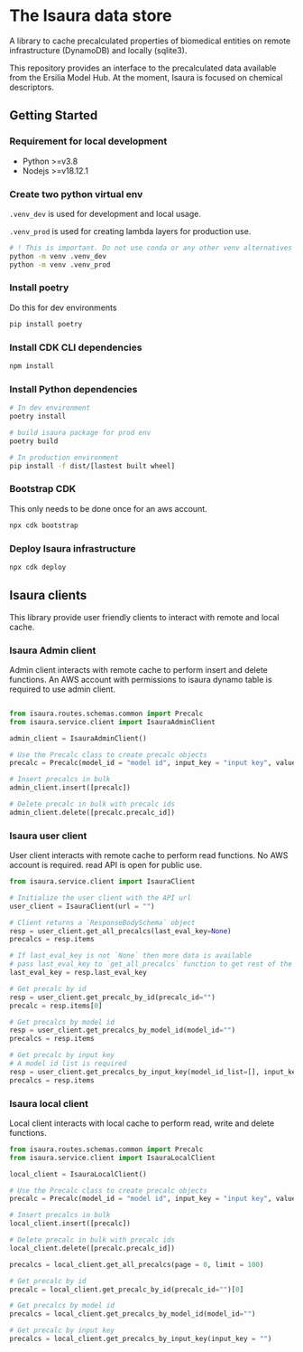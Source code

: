 # The Isaura data store

A library to cache precalculated properties of biomedical entities on remote infrastructure (DynamoDB) and locally (sqlite3).

This repository provides an interface to the precalculated data available from the Ersilia Model Hub. At the moment, Isaura is focused on chemical descriptors.

## Getting Started

### Requirement for local development

- Python >=v3.8
- Nodejs >=v18.12.1

### Create two python virtual env

`.venv_dev` is used for development and local usage.

`.venv_prod` is used for creating lambda layers for production use.

```bash
# ! This is important. Do not use conda or any other venv alternatives
python -m venv .venv_dev
python -m venv .venv_prod
```

### Install poetry

Do this for dev environments

```bash
pip install poetry
```

### Install CDK CLI dependencies

```bash
npm install
```

### Install Python dependencies

```bash
# In dev environment
poetry install

# build isaura package for prod env
poetry build

# In production environment
pip install -f dist/[lastest built wheel]
```

### Bootstrap CDK

This only needs to be done once for an aws account.

```bash
npx cdk bootstrap
```

### Deploy Isaura infrastructure

```bash
npx cdk deploy
```

## Isaura clients

This library provide user friendly clients to interact with remote and local cache.

### Isaura Admin client

Admin client interacts with remote cache to perform insert and delete functions. An AWS account with permissions to isaura dynamo table is required to use admin client.

```python

from isaura.routes.schemas.common import Precalc
from isaura.service.client import IsauraAdminClient

admin_client = IsauraAdminClient()

# Use the Precalc class to create precalc objects
precalc = Precalc(model_id = "model id", input_key = "input key", value = {"out" : "model output value"})

# Insert precalcs in bulk
admin_client.insert([precalc])

# Delete precalc in bulk with precalc ids
admin_client.delete([precalc.precalc_id])
```

### Isaura user client

User client interacts with remote cache to perform read functions. No AWS account is required. read API is open for public use.

```python
from isaura.service.client import IsauraClient

# Initialize the user client with the API url
user_client = IsauraClient(url = "")

# Client returns a `ResponseBodySchema` object
resp = user_client.get_all_precalcs(last_eval_key=None)
precalcs = resp.items

# If last_eval_key is not `None` then more data is available
# pass last_eval_key to `get_all_precalcs` function to get rest of the data
last_eval_key = resp.last_eval_key

# Get precalc by id
resp = user_client.get_precalc_by_id(precalc_id="")
precalc = resp.items[0]

# Get precalcs by model id
resp = user_client.get_precalcs_by_model_id(model_id="")
precalcs = resp.items

# Get precalc by input key
# A model id list is required
resp = user_client.get_precalcs_by_input_key(model_id_list=[], input_key = "")
precalcs = resp.items
```

### Isaura local client

Local client interacts with local cache to perform read, write and delete functions.

```python
from isaura.routes.schemas.common import Precalc
from isaura.service.client import IsauraLocalClient

local_client = IsauraLocalClient()

# Use the Precalc class to create precalc objects
precalc = Precalc(model_id = "model id", input_key = "input key", value = {"out" : "model output value"})

# Insert precalcs in bulk
local_client.insert([precalc])

# Delete precalc in bulk with precalc ids
local_client.delete([precalc.precalc_id])

precalcs = local_client.get_all_precalcs(page = 0, limit = 100)

# Get precalc by id
precalc = local_client.get_precalc_by_id(precalc_id="")[0]

# Get precalcs by model id
precalcs = local_client.get_precalcs_by_model_id(model_id="")

# Get precalc by input key
precalcs = local_client.get_precalcs_by_input_key(input_key = "")
```
